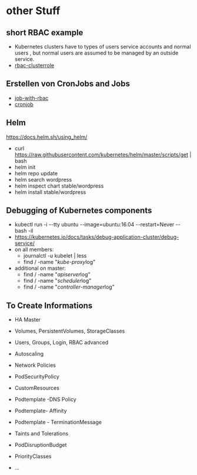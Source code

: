 
# other Stuff

## short RBAC example

- Kubernetes clusters have to types of users service accounts and normal users , but normal users are assumed to be managed by an outside service.
- [rbac-clusterrole](k8s/rbac.yaml)

## Erstellen von CronJobs and Jobs

- [job-with-rbac](k8s/job_rbac.yaml)
- [cronjob](k8s/cronjob.yaml)

## Helm

https://docs.helm.sh/using_helm/

- curl https://raw.githubusercontent.com/kubernetes/helm/master/scripts/get | bash
- helm init
- helm repo update
- helm search wordpress
- helm inspect chart stable/wordpress
- helm install stable/wordpress

## Debugging of Kubernetes components

- kubectl run -i --tty ubuntu --image=ubuntu:16.04 --restart=Never -- bash -il
- https://kubernetes.io/docs/tasks/debug-application-cluster/debug-service/
- on all members:
  - journalctl -u kubelet | less
  - find / -name "*kube-proxy*log"
- additional on master:
  - find / -name "*apiserver*log"
  - find / -name "*scheduler*log"
  - find / -name "*controller-manager*log"

## To Create Informations
- HA Master
- Volumes, PersistentVolumes, StorageClasses
- Users, Groups, Login, RBAC advanced
- Autoscaling
- Network Policies
- PodSecurityPolicy
- CustomResources

- Podtemplate -DNS Policy
- Podtemplate- Affinity
- Podtemplate - TerminationMessage
- Taints and Tolerations
- PodDisruptionBudget
- PriorityClasses
- ...